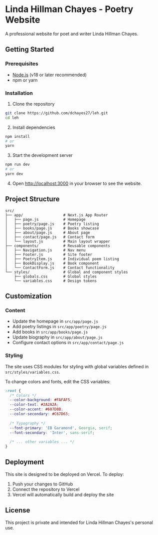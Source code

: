# Linda Hillman Chayes - Poetry Website

A professional website for poet and writer Linda Hillman Chayes.

## Getting Started

### Prerequisites

- [Node.js](https://nodejs.org/) (v18 or later recommended)
- npm or yarn

### Installation

1. Clone the repository

```bash
git clone https://github.com/dchayes27/leh.git
cd leh
```

2. Install dependencies

```bash
npm install
# or
yarn
```

3. Start the development server

```bash
npm run dev
# or
yarn dev
```

4. Open [http://localhost:3000](http://localhost:3000) in your browser to see the website.

## Project Structure

```
src/
├── app/                  # Next.js App Router
│   ├── page.js           # Homepage
│   ├── poetry/page.js    # Poetry listing
│   ├── books/page.js     # Books showcase
│   ├── about/page.js     # About page
│   ├── contact/page.js   # Contact form
│   └── layout.js         # Main layout wrapper
├── components/           # Reusable components
│   ├── Navigation.js     # Nav menu
│   ├── Footer.js         # Site footer
│   ├── PoetryItem.js     # Individual poem listing
│   ├── BookDisplay.js    # Book component
│   └── ContactForm.js    # Contact functionality
└── styles/               # Global and component styles
    ├── globals.css       # Global styles 
    └── variables.css     # Design tokens
```

## Customization

### Content

- Update the homepage in `src/app/page.js`
- Add poetry listings in `src/app/poetry/page.js`
- Add books in `src/app/books/page.js`
- Update biography in `src/app/about/page.js`
- Configure contact options in `src/app/contact/page.js`

### Styling

The site uses CSS modules for styling with global variables defined in `src/styles/variables.css`.

To change colors and fonts, edit the CSS variables:

```css
:root {
  /* Colors */
  --color-background: #FAFAF5;
  --color-text: #2A2A2A;
  --color-accent: #607D8B;
  --color-secondary: #C67D63;
  
  /* Typography */
  --font-primary: 'EB Garamond', Georgia, serif;
  --font-secondary: 'Inter', sans-serif; 
  
  /* ... other variables ... */
}
```

## Deployment

This site is designed to be deployed on Vercel. To deploy:

1. Push your changes to GitHub
2. Connect the repository to Vercel
3. Vercel will automatically build and deploy the site

## License

This project is private and intended for Linda Hillman Chayes's personal use.
